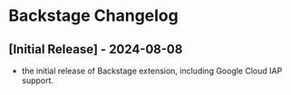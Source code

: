 # Backstage Changelog

## [Initial Release] - 2024-08-08

- the initial release of Backstage extension, including Google Cloud IAP support.
